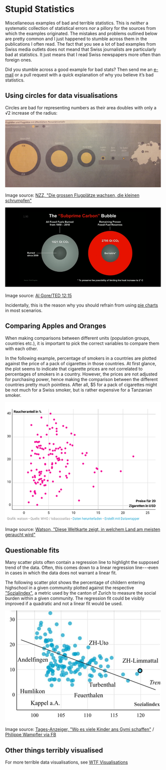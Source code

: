 # Stupid Statistics
Miscellaneous examples of bad and terrible statistics. This is *neither* a systematic collection of statistical errors *nor* a pillory for the sources from which the examples originated. The mistakes and problems outlined below are pretty common and I just happened to stumble across them in the publications I often read. The fact that you see a lot of bad examples from Swiss media outlets does not meand that Swiss journalists are particularly bad at statistics. It just means that I read Swiss newspapers more often than foreign ones. 

Did you stumble across a good example for bad stats? Then send me an [e-mail](servan.grueninger@protonmail.com) or a pull request with a quick explanation of why you believe it’s bad statistics.

## Using circles for data visualisations
Circles are bad for representing numbers as their area doubles with only a
&radic;2 increase of the radius:

![Image source: NZZ, "Die grossen Flugplätze wachsen, die kleinen schrumpfen"](https://raw.githubusercontent.com/segrue/bad-stats/master/fig/flughaefen-und-flugplaetze.jpg)

Image source: [NZZ, "Die grossen Flugplätze wachsen, die kleinen schrumpfen"](https://www.nzz.ch/schweiz/schweizerische-regionalflugplaetze-die-grossen-flugplaetze-wachsen-die-kleinen-schrumpfen-ld.146496)

![Image source: Al Gore/TED 12:15](https://raw.githubusercontent.com/segrue/bad-stats/master/fig/BurnableFossilFuels.png)

Image source: [Al Gore/TED 12:15](http://www.ted.com/talks/al_gore_the_case_for_optimism_on_climate_change#t-733372)

Incidentally, this is the reason why you should refrain from using [pie charts](http://www.businessinsider.com/pie-charts-are-the-worst-2013-6?IR=T) in most scenarios.

## Comparing Apples and Oranges
When making comparisons between different units (population groups, countries etc.), it is important to pick the correct variables to compare them with each other. 

In the following example, percentage of smokers in a countries are plotted against the price of a pack of cigarettes in those countries. At first glance, the plot seems to indicate that cigarette prices are not correlated to percentages of smokers in a country. However, the prices are not adjusted for purchasing power, hence making the comparison between the different countries pretty much pointless. After all, $5 for a pack of cigarettes might be not much for a Swiss smoker, but is rather expensive for a Tanzanian smoker.

![Image source: Watson, "Diese Weltkarte zeigt, in welchem Land am meisten geraucht wird"](https://raw.githubusercontent.com/segrue/bad-stats/master/fig/raucheranteil-und-zigarettenpreise.png)

Image source: [Watson, "Diese Weltkarte zeigt, in welchem Land am meisten geraucht wird"](https://www.watson.ch/wissen/die%20welt%20in%20karten/812614572-diese-weltkarte-zeigt-welche-nationen-am-meisten-rauchen)

## Questionable fits
Many scatter plots often contain a regression line to highlight the supposed trend of the data. Often, this comes down to a linear regression line---even in cases in which the data does not warrant a linear fit. 

The following scatter plot shows the percentage of childern entering highschool in a given community plotted against the respective ["Sozialindex"](https://www.bista.zh.ch/_pub/sozialindex.aspx), a metric used by the canton of Zurich to measure the social burden within a given community. The regression fit could be visibly improved if a quadratic and not a linear fit would be used.

![Image source: Tages-Anzeiger, "Wo es viele Kinder ans Gymi schaffen"](https://raw.githubusercontent.com/segrue/bad-stats/master/fig/sozialindex-gymiuebertritt.jpg)

Image source: [Tages-Anzeiger, "Wo es viele Kinder ans Gymi schaffen"](https://www.tagesanzeiger.ch/zuerich/region/wo-es-viele-kinder-ans-gymi-schaffen/story/30076325?) / [Philippe Wampfler via FB](https://www.facebook.com/photo.php?fbid=10218088750266703&set=a.1048987301351&type=3&theater&comment_id=10218089695050322&notif_t=feedback_reaction_generic&notif_id=1555516296775305)

## Other things terribly visualised
For more terrible data visualisations, see [WTF Visualisations](http://viz.wtf/)
